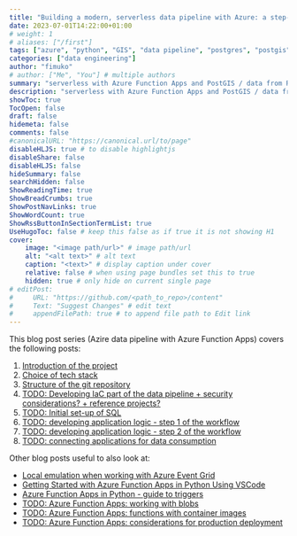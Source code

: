 ```yaml
---
title: "Building a modern, serverless data pipeline with Azure: a step-by-step guide"
date: 2023-07-01T14:22:00+01:00
# weight: 1
# aliases: ["/first"]
tags: ["azure", "python", "GIS", "data pipeline", "postgres", "postgis"]
categories: ["data engineering"]
author: "fimuko"
# author: ["Me", "You"] # multiple authors
summary: "serverless with Azure Function Apps and PostGIS / data from RESTful API" # this shows up on the list
description: "serverless with Azure Function Apps and PostGIS / data from RESTful API" # this shows up on the single page
showToc: true
TocOpen: false
draft: false
hidemeta: false
comments: false
#canonicalURL: "https://canonical.url/to/page"
disableHLJS: true # to disable highlightjs
disableShare: false
disableHLJS: false
hideSummary: false
searchHidden: false
ShowReadingTime: true
ShowBreadCrumbs: true
ShowPostNavLinks: true
ShowWordCount: true
ShowRssButtonInSectionTermList: true
UseHugoToc: false # keep this false as if true it is not showing H1
cover:
    image: "<image path/url>" # image path/url
    alt: "<alt text>" # alt text
    caption: "<text>" # display caption under cover
    relative: false # when using page bundles set this to true
    hidden: true # only hide on current single page
# editPost:
#     URL: "https://github.com/<path_to_repo>/content"
#     Text: "Suggest Changes" # edit text
#     appendFilePath: true # to append file path to Edit link
---
```


This blog post series (Azire data pipeline with Azure Function Apps) covers the following posts: 

1. [Introduction of the project](/posts/azure_data_pipeline_with_func_apps-01-introduction/)
2. [Choice of tech stack](/posts/azure_data_pipeline_with_func_apps-02-choice_of_tech_stack)
3. [Structure of the git repository](/posts/azure_data_pipeline_with_func_apps-03-repo_structure/)
4. [TODO: Developing IaC part of the data pipeline + security considerations? + reference projects?](/posts/)
5. [TODO: Initial set-up of SQL](/posts/)
6. [TODO: developing application logic - step 1 of the workflow](/posts/)
7. [TODO: developing application logic - step 2 of the workflow](/posts/)
8. [TODO: connecting applications for data consumption](/posts/)

Other blog posts useful to also look at:
- [Local emulation when working with Azure Event Grid](/posts/azure-local-event-grid-and-functions/)
- [Getting Started with Azure Function Apps in Python Using VSCode](/posts/azure_func_app_beginners_guide/)
- [Azure Function Apps in Python - guide to triggers](/posts/azure_func_app_py_triggers_guide/)
- [TODO: Azure Function Apps: working with blobs](/posts/)
- [TODO: Azure Function Apps: functions with container images](/posts/)
- [TODO: Azure Function Apps: considerations for production deployment](/posts/)

